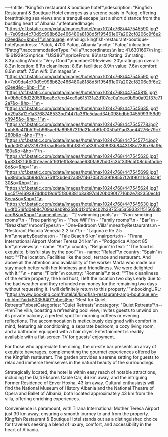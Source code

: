 ---\ntitle: "Kingfish restaurant & boutique hotel"\ndescription: "Kingfish Restaurant & Boutique Hotel emerges as a serene oasis in Patog, offering breathtaking sea views and a tranquil escape just a short distance from the bustling heart of Albania."\nfeaturedImage: "https://cf.bstatic.com/xdata/images/hotel/max1024x768/447545590.jpg?k=7e09da4c70d9c998b62e466480a8188d5f195461e07a202cf8206c9f6e2d2eed&o=&hp=1"\nlanguage: en\nslug: kingfish-restaurant-boutique-hotel\naddress: "Patok, 4700 Patog, Albania"\ncity: "Patog"\nlocation: "Patog"\naccommodationType: "villa"\ncoordinates:\n  lat: 41.6301697\n  lng: 19.6192942\nprice: "US$86"\npriceFrom: 86\nstarRating: 3\nrating: 8.3\nratingWords: "Very Good"\nnumberOfReviews: 20\nratings:\n  overall: 8.3\n  location: 8.1\n  cleanliness: 8.6\n  facilities: 8.9\n  value: 7.6\n  comfort: 8.9\n  staff: 7.5\n  wifi: 0\nimages:\n  - "https://cf.bstatic.com/xdata/images/hotel/max1024x768/447545590.jpg?k=7e09da4c70d9c998b62e466480a8188d5f195461e07a202cf8206c9f6e2d2eed&o=&hp=1"\n  - "https://cf.bstatic.com/xdata/images/hotel/max1024x768/447545815.jpg?k=9b5c08d220591bca8c7ecd4cc9a615131a2d107ec0a1cae0b9b0a92f37c712a7&o=&hp=1"\n  - "https://cf.bstatic.com/xdata/images/hotel/max1024x768/447545635.jpg?k=29a3a12e1a3768748533bd1447fa361c5daad34b098bdbb0455993f59d9c8945&o=&hp=1"\n  - "https://cf.bstatic.com/xdata/images/hotel/max1024x768/447545778.jpg?k=b56c4f1b5f9cb965aef9a89567219d21ccb61e0050a91ad3ae44276e79c7280b&o=&hp=1"\n  - "https://cf.bstatic.com/xdata/images/hotel/max1024x768/447545774.jpg?k=dc062a973187367aad6c6d6bbf8fe2a336fc80833b8443188c236b76af9c180a&o=&hp=1"\n  - "https://cf.bstatic.com/xdata/images/hotel/max1024x768/447545620.jpg?k=33f821d050b1eaec5f931eff58eaaae630fa82bd07c3bf339c5f08cb5fadbe8d&o=&hp=1"\n  - "https://cf.bstatic.com/xdata/images/hotel/max1024x768/447545699.jpg?k=89dbdc4b98d7ca751ff3bded2a397f46705f2539f88557f2df90111c53419f30&o=&hp=1"\n  - "https://cf.bstatic.com/xdata/images/hotel/max1024x768/447545624.jpg?k=c5f7e1693874db019d6f5f808381b3a897d420b090f7716b2e782350ecfd8eea&o=&hp=1"\n  - "https://cf.bstatic.com/xdata/images/hotel/max1024x768/447545630.jpg?k=df0519fd0eb8c709aa9ab9b3586d12dfd9cb2b38755a5a593321f515653bacd6&o=&hp=1"\namenities:\n  - "2 swimming pools"\n  - "Non-smoking rooms"\n  - "Free parking"\n  - "Free WiFi"\n  - "Family rooms"\n  - "Bar"\n  - "Breakfast"\nroomTypes:\n  - "One-Bedroom Villa"\nnearbyRestaurants:\n  - "Restorant Piccola Venezia 2.2 km"\n  - "Laguna e Re 2.5 km"\nnearbyBeaches:\n  - "Tale Beach 6 km"\nairports:\n  - "Tirana International Airport Mother Teresa 24 km"\n  - "Podgorica Airport 85 km"\nreviews:\n  - name: "An"\n    country: "Belgium"\n    text: "“The food is exquisite, blissful stay by the pool”"\n  - name: "Rafael"\n    country: "Spain"\n    text: "“The location. Facilities like the pool, terrace and restaurant. And above all the attention and availability of the worker Marta who made our stay much better with her kindness and friendliness. We were delighted with it.”"\n  - name: "Florin"\n    country: "Romania"\n    text: "“The cleanliness of the entire property, the kind host, I left the location two days early due to the bad weather and they refunded my money for the remaining two days without requesting it. I will definitely return to this property.”"\nbookingURL: "https://www.booking.com/hotel/al/kingfish-restaurant-amp-boutique.en-gb.html?aid=8035640"\nbestFor: "Best for Quiet Retreats"\nbestCategories: "Quiet Retreats"\ncategory: "Quiet Retreats"\n---\n\nThe villa, boasting a refreshing pool view, invites guests to unwind on its private balcony, a perfect spot for morning coffees or evening reflections. The accommodation is meticulously designed with comfort in mind, featuring air conditioning, a separate bedroom, a cozy living room, and a bathroom equipped with a hair dryer. Entertainment is readily available with a flat-screen TV for guests' enjoyment.

For those who appreciate fine dining, the on-site bar presents an array of exquisite beverages, complementing the gourmet experiences offered by the Kingfish restaurant. The garden provides a serene setting for guests to relax and immerse themselves in the natural beauty of the surroundings.

Strategically located, the hotel is within easy reach of notable attractions, including the Dajti Ekspres Cable Car, 46 km away, and the intriguing Former Residence of Enver Hoxha, 43 km away. Cultural enthusiasts will find the National Museum of History Albania and the National Theatre of Opera and Ballet of Albania, both located approximately 43 km from the villa, offering enriching experiences.

Convenience is paramount, with Tirana International Mother Teresa Airport just 30 km away, ensuring a smooth journey to and from the property. Kingfish Restaurant & Boutique Hotel stands out as a distinguished choice for travelers seeking a blend of luxury, comfort, and accessibility in the heart of Albania.